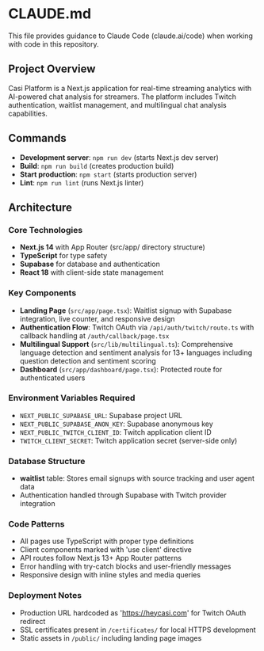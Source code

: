 # CLAUDE.md

This file provides guidance to Claude Code (claude.ai/code) when working with code in this repository.

## Project Overview

Casi Platform is a Next.js application for real-time streaming analytics with AI-powered chat analysis for streamers. The platform includes Twitch authentication, waitlist management, and multilingual chat analysis capabilities.

## Commands

- **Development server**: `npm run dev` (starts Next.js dev server)
- **Build**: `npm run build` (creates production build)
- **Start production**: `npm start` (starts production server)
- **Lint**: `npm run lint` (runs Next.js linter)

## Architecture

### Core Technologies
- **Next.js 14** with App Router (src/app/ directory structure)
- **TypeScript** for type safety
- **Supabase** for database and authentication
- **React 18** with client-side state management

### Key Components
- **Landing Page** (`src/app/page.tsx`): Waitlist signup with Supabase integration, live counter, and responsive design
- **Authentication Flow**: Twitch OAuth via `/api/auth/twitch/route.ts` with callback handling at `/auth/callback/page.tsx`
- **Multilingual Support** (`src/lib/multilingual.ts`): Comprehensive language detection and sentiment analysis for 13+ languages including question detection and sentiment scoring
- **Dashboard** (`src/app/dashboard/page.tsx`): Protected route for authenticated users

### Environment Variables Required
- `NEXT_PUBLIC_SUPABASE_URL`: Supabase project URL
- `NEXT_PUBLIC_SUPABASE_ANON_KEY`: Supabase anonymous key
- `NEXT_PUBLIC_TWITCH_CLIENT_ID`: Twitch application client ID
- `TWITCH_CLIENT_SECRET`: Twitch application secret (server-side only)

### Database Structure
- **waitlist** table: Stores email signups with source tracking and user agent data
- Authentication handled through Supabase with Twitch provider integration

### Code Patterns
- All pages use TypeScript with proper type definitions
- Client components marked with 'use client' directive
- API routes follow Next.js 13+ App Router patterns
- Error handling with try-catch blocks and user-friendly messages
- Responsive design with inline styles and media queries

### Deployment Notes
- Production URL hardcoded as 'https://heycasi.com' for Twitch OAuth redirect
- SSL certificates present in `/certificates/` for local HTTPS development
- Static assets in `/public/` including landing page images